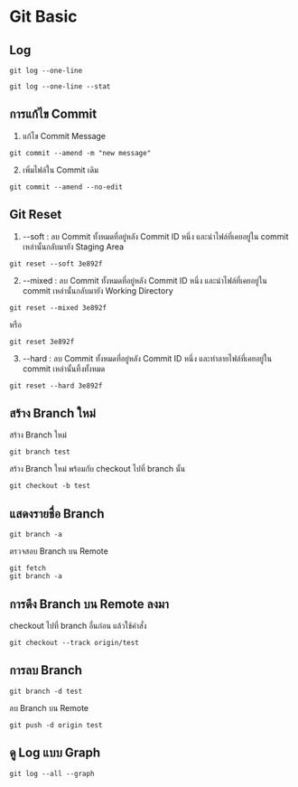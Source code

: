 # Git Basic

## Log

```shell
git log --one-line
```

```shell
git log --one-line --stat
```

## การแก้ไข Commit

1. แก้ไข Commit Message

```shell
git commit --amend -m "new message"
```

2. เพิ่มไฟล์ใน Commit เดิม

```shell
git commit --amend --no-edit
```

## Git Reset

1. --soft : ลบ Commit ทั้งหมดที่อยู่หลัง Commit ID หนึ่ง และนำไฟล์ที่เคยอยู่ใน commit เหล่านั้นกลับมายัง Staging Area

```shell
git reset --soft 3e892f
```

2. --mixed : ลบ Commit ทั้งหมดที่อยู่หลัง Commit ID หนึ่ง และนำไฟล์ที่เคยอยู่ใน commit เหล่านั้นกลับมายัง Working
   Directory

```shell
git reset --mixed 3e892f
```

หรือ

```shell
git reset 3e892f
```

3. --hard : ลบ Commit ทั้งหมดที่อยู่หลัง Commit ID หนึ่ง และทำลายไฟล์ที่เคยอยู่ใน commit เหล่านั้นทิ้งทั้งหมด

```shell
git reset --hard 3e892f
```

## สร้าง Branch ใหม่

สร้าง Branch ใหม่

```shell
git branch test
```

สร้าง Branch ใหม่ พร้อมกับ checkout ไปที่ branch นั้น

```shell
git checkout -b test
```

## แสดงรายชื่อ Branch

```shell
git branch -a
```

ตรวจสอบ Branch บน Remote

```shell
git fetch
git branch -a
```

## การดึง Branch บน Remote ลงมา

checkout ไปที่ branch อื่นก่อน แล้วใช้คำสั่ง

```shell
git checkout --track origin/test
```

## การลบ Branch

```shell
git branch -d test
```

ลบ Branch บน Remote
```shell
git push -d origin test
```

## ดู Log แบบ Graph
```shell
git log --all --graph
```